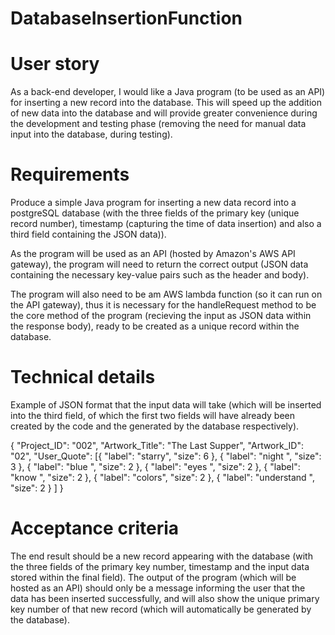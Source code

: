 # DatabaseInsertionFunction

# User story
As a back-end developer, I would like a Java program (to be used as an API) for inserting a new record into the database.
This will speed up the addition of new data into the database and will provide greater convenience during the development and testing phase (removing the need for manual data input into the database, during testing). 

# Requirements
Produce a simple Java program for inserting a new data record into a postgreSQL database (with the three fields of the primary key (unique record number), timestamp (capturing the time of data insertion) and also a third field containing the JSON data)).

As the program will be used as an API (hosted by Amazon's AWS API gateway), the program will need to return the correct output (JSON data containing the necessary key-value pairs such as the header and body). 

The program will also need to be am AWS lambda function (so it can run on the API gateway), thus it is necessary for the handleRequest method to be the core method of the program (recieving the input as JSON data within the response body), ready to be created as a unique record within the database.

# Technical details
Example of JSON format that the input data will take (which will be inserted into the third field, of which the first two fields will have already been created by the code and the generated by the database respectively).

{
	"Project_ID": "002",
	"Artwork_Title": "The Last Supper",
	"Artwork_ID": "02",
	"User_Quote": [{
		"label": "starry",
		"size": 6
	}, {
		"label": "night  ",
		"size": 3
	}, {
		"label": "blue ",
		"size": 2
	}, {
		"label": "eyes ",
		"size": 2
	}, {
		"label": "know ",
		"size": 2
	}, {
		"label": "colors",
		"size": 2
	}, {
		"label": "understand ",
		"size": 2
	} ]
}
# Acceptance criteria
The end result should be a new record appearing with the database (with the three fields of the primary key number, timestamp and the input data stored within the final field).
The output of the program (which will be hosted as an API) should only be a message informing the user that the data has been inserted successfully, and will also show the unique primary key number of that new record (which will automatically be generated by the database). 
